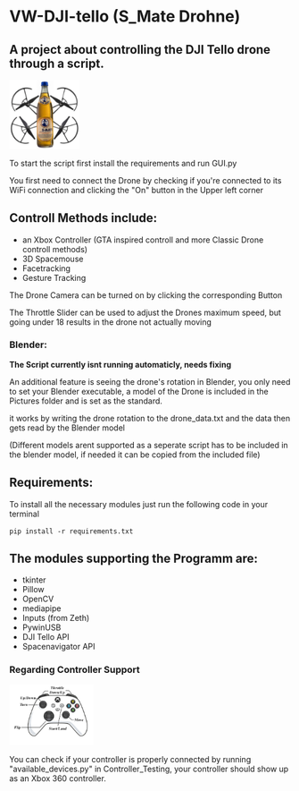 # **VW-DJI-tello (S_Mate Drohne)**
## A project about controlling the DJI Tello drone through a script.
<img src="Pictures\Logo.png" width = 25%>

To start the script first install the requirements and run GUI.py

You first need to connect the Drone by checking if you're connected to its WiFi connection and clicking the "On" button in the Upper left corner
## Controll Methods include:
 - an Xbox Controller (GTA inspired controll and more Classic Drone controll methods)
 - 3D Spacemouse
 - Facetracking
 - Gesture Tracking

The Drone Camera can be turned on by clicking the corresponding Button

The Throttle Slider can be used to adjust the Drones maximum speed, but going under 18 results in the drone not actually moving

### Blender:
**The Script currently isnt running automaticly, needs fixing**

An additional feature is seeing the drone's rotation in Blender, you only need to set your Blender executable, a model of the Drone is included in the Pictures folder and is set as the standard.

it works by writing the drone rotation to the drone_data.txt and the data then gets read by the Blender model

(Different models arent supported as a seperate script has to be included in the blender model, if needed it can be copied from the included file)

## Requirements:
To install all the necessary modules just run the following code in your terminal 

    pip install -r requirements.txt

## The modules supporting the Programm are:
 - tkinter
 - Pillow
 - OpenCV
 - mediapipe
 - Inputs (from Zeth)
 - PywinUSB
 - DJI Tello API
 - Spacenavigator API

### **Regarding Controller Support**

<img src="Pictures\ControllerOverview.png" width = 30%>

You can check if your controller is properly connected by running "available_devices.py" in Controller_Testing, your controller should show up as an Xbox 360 controller. 
 
